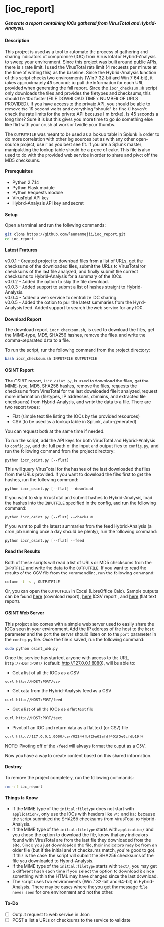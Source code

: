 # [ioc_report]  
##### Generate a report containing IOCs gathered from VirusTotal and Hybrid-Analysis.  

#### Description  
This project is used as a tool to automate the process of gathering and sharing indicators of compromise (IOC) from VirusTotal or Hybrid-Analysis to sweep your environment. Since this project was built around public APIs, there is a rate limit. I used the VirusTotal rate limit (4 requests per minute at the time of writing this) as the baseline. Since the Hybrid-Analysis function of this script checks two environments (Win 7 32-bit and Win 7 64-bit), it takes approximately 45 seconds to pull the information for each URL provided when generating the full report. Since the `iocr_checksum.sh` script only downloads the files and provides the filetypes and checksums, this should be 10x faster (FILE DOWNLOAD TIME x NUMBER OF URLS PROVIDED). If you have access to the private API, you should be able to remove the 15 second waits and everything "should" be fine (I haven't check the rate limits for the private API because I'm broke). Is 45 seconds a long time? Sure it is but this gives you more time to go do something else like flirt with your crush at work or twidle your thumbs.  

The `OUTPUTFILE` was meant to be used as a lookup table in Splunk in order to do more correlation with other log sources but as with any other open-source project, use it as you best see fit. If you are a Splunk master, manipulating the lookup table should be a piece of cake. This file is also used to do with the provided web service in order to share and pivot off the MD5 checksums.  


#### Prerequisites  
- Python 2.7.14  
- Python Flask module  
- Python Requests module  
- VirusTotal API key  
- Hybrid-Analysis API key and secret  

#### Setup  
Open a terminal and run the following commands:  
```bash
git clone https://github.com/leunammejii/ioc_report.git
cd ioc_report
```

#### Latest Features  
v0.0.1 - Created project to download files from a list of URLs, get the checksums of the downloaded files, submit the URLs to VirusTotal for checksums of the last file analyzed, and finally submit the correct checksums to Hybrid-Analysis for a summary of the IOCs.  
v0.0.2 - Added the option to skip the file download.  
v0.0.3 - Added support to submit a list of hashes straight to Hybrid-Analysis.  
v0.0.4 - Added a web service to centralize IOC sharing.  
v0.0.5 - Added the option to pull the latest summaries from the Hyrid-Analysis feed. Added support to search the web service for any IOC.  

#### Download Report  
The download report, `iocr_checksum.sh`, is used to download the files, get the MIME-type, MD5, SHA256 hashes, remove the files, and write the comma-separated data to a file.  

To run the script, run the following command from the project directory:  
```bash
bash iocr_checksum.sh INPUTFILE OUTPUTFILE
```

#### OSINT Report  
The OSINT report, `iocr_osint.py`, is used to download the files, get the MIME-type, MD5, SHA256 hashes, remove the files, requests the checksums from VirusTotal for the last downloaded file it analyzed, request more information (filetypes, IP addresses, domains, and extracted file checksums) from Hybrid-Analysis, and write the data to a file. There are two report types:  
- Flat (simple text file listing the IOCs by the provided resources)  
- CSV (to be used as a lookup table in Splunk, auto-generated)  

You can request both at the same time if needed.  

To run the script, add the API keys for both VirusTotal and Hybrid-Analysis to `config.py`, add the full path of the input and output files to `config.py`, and run the following command from the project directory:  
```
python iocr_osint.py [--flat]
```

This will query VirusTotal for the hashes of the last downloaded the files from the URLs provided. If you want to download the files first to get the hashes, run the following command:  
```
python iocr_osint.py [--flat] --download
```

If you want to skip VirusTotal and submit hashes to Hybrid-Analysis, load the hashes into the `INPUTFILE` specified in the config, and run the following command:  
```
python iocr_osint.py [--flat] --checksum
```

If you want to pull the latest summaries from the feed Hybrid-Analysis (a cron job running once a day should be plenty), run the following command:  
```
python iocr_osint.py [--flat] --feed
```

#### Read the Results  
Both of these scripts will read a list of URLs or MD5 checksums from the `INPUTFILE` and write the data to the `OUTPUTFILE`. If you want to read the results of the CSV file from the commandline, run the following command:  
```bash
column -t -s , OUTPUTFILE
```

Or, you can open the `OUTPUTFILE` in Excel (LibreOffice Calc). Sample outputs can be found [here](https://github.com/leunammejii/ioc_report/blob/master/sample_checksum_report.csv) (download report), [here](https://github.com/leunammejii/ioc_report/blob/master/sample_osint_report.csv) (CSV report), and [here](https://github.com/leunammejii/ioc_report/blob/master/sample_osint_report.txt) (flat text report).  

#### OSINT Web Server  
This project also comes with a simple web server used to easily share the IOCs seen in your environment. Add the IP address of the host to the `host` parameter and the port the server should listen on to the `port` parameter in the `config.py` file. Once the file is saved, run the following command:  
```bash
sudo python osint_web.py
```

Once the service has started, anyone with access to the URL, `http://HOST:PORT/` (default: http://127.0.0.1:8080), will be able to:  
- Get a list of all the IOCs as a CSV  
```bash
curl http://HOST:PORT/csv
```

- Get data from the Hybrid-Analysis feed as a CSV  
```bash
curl http://HOST:PORT/feed
```

- Get a list of all the IOCs as a flat text file  
```bash
curl http://HOST:PORT/text
```

- Pivot off an IOC and return data as a flat text (or CSV) file  
```bash
curl http://127.0.0.1:8080/csv/02244fbf2ba61afdf461f5e8cfdb19f4
```

NOTE: Pivoting off of the `/feed` will always format the ouput as a CSV.  

Now you have a way to create content based on this shared information.  

#### Destroy
To remove the project completely,  run the following commands:  
```bash
rm -rf ioc_report
```  

#### Things to Know  
- If the MIME type of the `initial:filetype` does not start with `application/`, only use the IOCs with headers like `vt:` and `ha:` because the script submitted the SHA256 checksums from VirusTotal to Hybrid-Analysis.  
- If the MIME type of the `initial:filetype` starts with `application/` and you chose the option to download the file, know that any indicators found with VirusTotal are from the last file they downloaded from the site. Since you just downloaded the file, their indicators may be from an older file (but if the initial and vt checksums match, you're good to go). If this is the case, the script will submit the SHA256 checksums of the file you downloaded to Hybrid-Analysis.  
- If the MIME type of the `initial:filetype` starts with `text/`, you may get a different hash each time if you select the option to download it since something within the HTML may have changed since the last download.  
- The script uses two environments (Win 7 32-bit and 64-bit) in Hybrid-Analysis. There may be cases where the you get the message `file never seen` for one environment and not the other.  

#### To-Do  
- [ ] Output request to web service in Json  
- [ ] POST a list a URLs or checksums to the service to validate  
